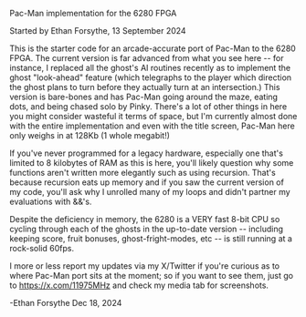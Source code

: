 Pac-Man implementation for the 6280 FPGA

Started by Ethan Forsythe, 13 September 2024

This is the starter code for an arcade-accurate port of Pac-Man to the 6280 FPGA. The current version is far advanced from what you see here -- for instance, I replaced all the ghost's AI routines recently as to implement the ghost "look-ahead" feature (which telegraphs to the player which direction the ghost plans to turn before they actually turn at an intersection.) This version is bare-bones and has Pac-Man going around the maze, eating dots, and being chased solo by Pinky. There's a lot of other things in here you might consider wasteful it terms of space, but I'm currently almost done with the entire implementation and even with the title screen, Pac-Man here only weighs in at 128Kb (1 whole megabit!) 

If you've never programmed for a legacy hardware, especially one that's limited to 8 kilobytes of RAM as this is here, you'll likely question why some functions aren't written more elegantly such as using recursion. That's because recursion eats up memory and if you saw the current version of my code, you'll ask why I unrolled many of my loops and didn't partner my evaluations with &&'s. 

Despite the deficiency in memory, the 6280 is a VERY fast 8-bit CPU so cycling through each of the ghosts in the up-to-date version -- including keeping score, fruit bonuses, ghost-fright-modes, etc -- is still running at a rock-solid 60fps. 

I more or less report my updates via my X/Twitter if you're curious as to where Pac-Man port sits at the moment; so if you want to see them, just go to https://x.com/11975MHz and check my media tab for screenshots. 

-Ethan Forsythe
Dec 18, 2024
